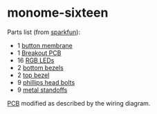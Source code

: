 monome-sixteen
==============

Parts list (from [sparkfun](https://www.sparkfun.com)):
* 1 [button membrane](https://www.sparkfun.com/products/7835)
* 1 [Breakout PCB](https://www.sparkfun.com/products/8033)
* 16 [RGB LEDs](https://www.sparkfun.com/products/9264)
* 2 [bottom bezels](https://www.sparkfun.com/products/8747)
* 2 [top bezel](https://www.sparkfun.com/products/8746)
* 9 [phillips head bolts](https://www.sparkfun.com/products/8763)
* 9 [metal standoffs](https://www.sparkfun.com/products/10463)

[PCB](https://www.sparkfun.com/products/8033) modified as described by the wiring diagram.
